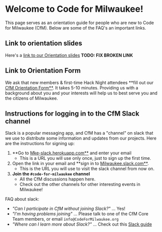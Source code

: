# Welcome to Code for Milwaukee!

This page serves as an orientation guide for people who are new to Code for Milwaukee (CfM). Below are some of the FAQ's an important links.

## Link to orientation slides

Here's a [link to our Orientation slides](https://docs.google.com/presentation/d/1zhh6Pjm6opz5JMhDUb0Jad3gCHQ08OyJ6L2yZR30tHE/edit#slide=id.p) **TODO: FIX BROKEN LINK**

## Link to Orientation Form

We ask that new members & first-time Hack Night attendees **fill out our [CfM Orientation Form**](https://docs.google.com/forms/d/e/1FAIpQLSe_s6ML39NATLkKb3_QL5ykx8FpwZeNHrnwK_K3xFccxyNhaA/viewform?usp=sf_link). It takes 5-10 minutes. Providing us with a background about you and your interests will help us to best serve you and the citizens of Milwaukee.

## Instructions for logging in to the CfM Slack channel

Slack is a popular messaging app, and CfM has a "channel" on slack that we use to distribute some information and updates from our projects. Here are the instructions for signing up:

1. **Go to [Mke-slack.herokuapp.com**](Mke-slack.herokuapp.com) and enter your email
    - This is a URL you will use only once, just to sign up the first time.
2. Open the link in your email and **sign in to [Milwaukee.slack.com**](Milwaukee.slack.com). 
    - This is the URL you will use to visit the slack channel from now on.
3. **Join the `#code-for-milwaukee` channel** 
    - All the CfM discussions happen here.
    - Check out the other channels for other interesting events in Milwaukee!

FAQ about slack:
- _"Can I participate in CfM without joining Slack?"_ ... Yes!
- _"I'm having problems joining"_ ... Please talk to one of the CfM Core Team members, or email `info@CodeForMilwaukee.org`
- _"Where can I learn more about Slack?"_ ... Check out this [Slack guide](https://docs.google.com/document/d/15njQ9nd_K0MTcqeXOz8WDrZ3WcnIWC2Wh55hLNVafxc/edit?pli=1#heading=h.a9pt06xiouuj)
